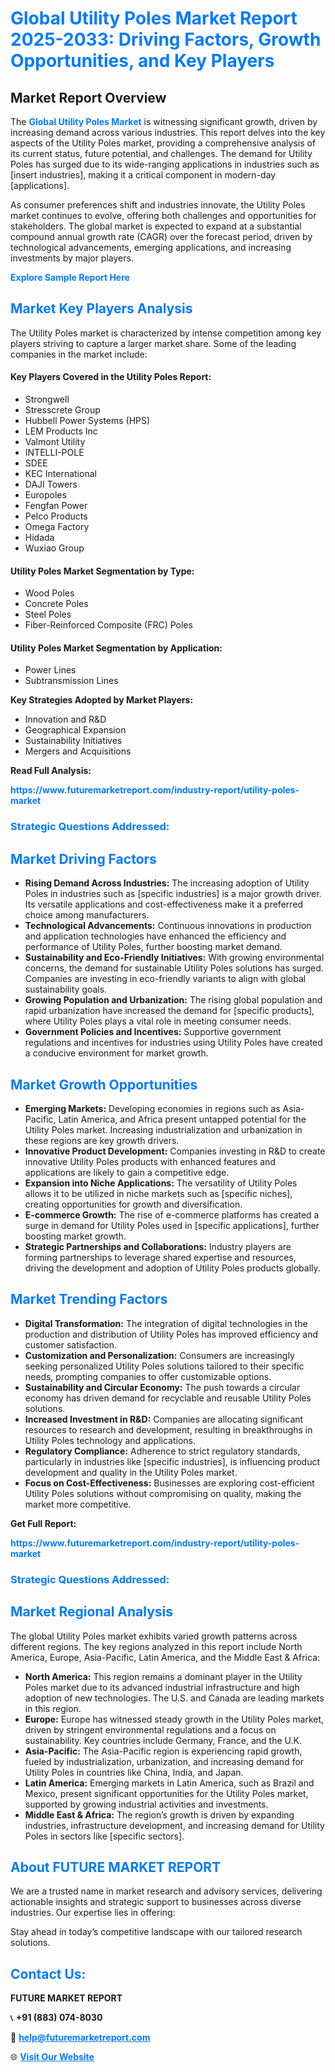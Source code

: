 <h1 style="color: #007BFF;">Global Utility Poles Market Report 2025-2033: Driving Factors, Growth Opportunities, and Key Players</h1>

<section id="overview">
<h2>Market Report Overview</h2>
<p>The <a href="https://www.futuremarketreport.com/industry-report/utility-poles-market" style="color: #007BFF; text-decoration: none;"><strong>Global Utility Poles Market</strong></a> is witnessing significant growth, driven by increasing demand across various industries. This report delves into the key aspects of the Utility Poles market, providing a comprehensive analysis of its current status, future potential, and challenges. The demand for Utility Poles has surged due to its wide-ranging applications in industries such as [insert industries], making it a critical component in modern-day [applications].</p>
<p>As consumer preferences shift and industries innovate, the Utility Poles market continues to evolve, offering both challenges and opportunities for stakeholders. The global market is expected to expand at a substantial compound annual growth rate (CAGR) over the forecast period, driven by technological advancements, emerging applications, and increasing investments by major players.</p>
</section>

<section id="overview">
<p><a href="https://www.futuremarketreport.com/request-sample/reportId=59462" style="color: #007BFF; text-decoration: none;"><strong>Explore Sample Report Here</strong></a></p>
</section>

<section id="key-players">
<h2 style="color: #007BFF;">Market Key Players Analysis</h2>
<p>The Utility Poles market is characterized by intense competition among key players striving to capture a larger market share. Some of the leading companies in the market include:</p>
<h4>Key Players Covered in the Utility Poles Report:</h4>
<ul><li>Strongwell</li><li>Stresscrete Group</li><li>Hubbell Power Systems (HPS)</li><li>LEM Products Inc</li><li>Valmont Utility</li><li>INTELLI-POLE</li><li>SDEE</li><li>KEC International</li><li>DAJI Towers</li><li>Europoles</li><li>Fengfan Power</li><li>Pelco Products</li><li>Omega Factory</li><li>Hidada</li><li>Wuxiao Group</li></ul>
<h4>Utility Poles Market Segmentation by Type:</h4>
<ul><li>Wood Poles</li><li>Concrete Poles</li><li>Steel Poles</li><li>Fiber-Reinforced Composite (FRC) Poles</li></ul>

<h4>Utility Poles Market Segmentation by Application:</h4>
<ul><li>Power Lines</li><li>Subtransmission Lines</li></ul>
<p><strong>Key Strategies Adopted by Market Players:</strong></p>
<ul>
<li>Innovation and R&D</li>
<li>Geographical Expansion</li>
<li>Sustainability Initiatives</li>
<li>Mergers and Acquisitions</li>
</ul>
</section>

<section>
<p><strong>Read Full Analysis: </strong></p><a href="https://www.futuremarketreport.com/industry-report/utility-poles-market" style="color: #007BFF; text-decoration: none;"><strong>https://www.futuremarketreport.com/industry-report/utility-poles-market</strong></a>
<h3 style="color: #007BFF;">Strategic Questions Addressed:</h3>
</section>

<section id="driving-factors">
<h2 style="color: #007BFF;">Market Driving Factors</h2>
<ul>
<li><strong>Rising Demand Across Industries:</strong> The increasing adoption of Utility Poles in industries such as [specific industries] is a major growth driver. Its versatile applications and cost-effectiveness make it a preferred choice among manufacturers.</li>
<li><strong>Technological Advancements:</strong> Continuous innovations in production and application technologies have enhanced the efficiency and performance of Utility Poles, further boosting market demand.</li>
<li><strong>Sustainability and Eco-Friendly Initiatives:</strong> With growing environmental concerns, the demand for sustainable Utility Poles solutions has surged. Companies are investing in eco-friendly variants to align with global sustainability goals.</li>
<li><strong>Growing Population and Urbanization:</strong> The rising global population and rapid urbanization have increased the demand for [specific products], where Utility Poles plays a vital role in meeting consumer needs.</li>
<li><strong>Government Policies and Incentives:</strong> Supportive government regulations and incentives for industries using Utility Poles have created a conducive environment for market growth.</li>
</ul>
</section>

<section id="growth-opportunities">
<h2 style="color: #007BFF;">Market Growth Opportunities</h2>
<ul>
<li><strong>Emerging Markets:</strong> Developing economies in regions such as Asia-Pacific, Latin America, and Africa present untapped potential for the Utility Poles market. Increasing industrialization and urbanization in these regions are key growth drivers.</li>
<li><strong>Innovative Product Development:</strong> Companies investing in R&D to create innovative Utility Poles products with enhanced features and applications are likely to gain a competitive edge.</li>
<li><strong>Expansion into Niche Applications:</strong> The versatility of Utility Poles allows it to be utilized in niche markets such as [specific niches], creating opportunities for growth and diversification.</li>
<li><strong>E-commerce Growth:</strong> The rise of e-commerce platforms has created a surge in demand for Utility Poles used in [specific applications], further boosting market growth.</li>
<li><strong>Strategic Partnerships and Collaborations:</strong> Industry players are forming partnerships to leverage shared expertise and resources, driving the development and adoption of Utility Poles products globally.</li>
</ul>
</section>

<section id="trending-factors">
<h2 style="color: #007BFF;">Market Trending Factors</h2>
<ul>
<li><strong>Digital Transformation:</strong> The integration of digital technologies in the production and distribution of Utility Poles has improved efficiency and customer satisfaction.</li>
<li><strong>Customization and Personalization:</strong> Consumers are increasingly seeking personalized Utility Poles solutions tailored to their specific needs, prompting companies to offer customizable options.</li>
<li><strong>Sustainability and Circular Economy:</strong> The push towards a circular economy has driven demand for recyclable and reusable Utility Poles solutions.</li>
<li><strong>Increased Investment in R&D:</strong> Companies are allocating significant resources to research and development, resulting in breakthroughs in Utility Poles technology and applications.</li>
<li><strong>Regulatory Compliance:</strong> Adherence to strict regulatory standards, particularly in industries like [specific industries], is influencing product development and quality in the Utility Poles market.</li>
<li><strong>Focus on Cost-Effectiveness:</strong> Businesses are exploring cost-efficient Utility Poles solutions without compromising on quality, making the market more competitive.</li>
</ul>
</section>

<section>
<p><strong>Get Full Report: </strong></p><a href="https://www.futuremarketreport.com/industry-report/utility-poles-market" style="color: #007BFF; text-decoration: none;"><strong>https://www.futuremarketreport.com/industry-report/utility-poles-market</strong></a>
<h3 style="color: #007BFF;">Strategic Questions Addressed:</h3>
</section>


<section id="regional-analysis">
<h2 style="color: #007BFF;">Market Regional Analysis</h2>
<p>The global Utility Poles market exhibits varied growth patterns across different regions. The key regions analyzed in this report include North America, Europe, Asia-Pacific, Latin America, and the Middle East & Africa:</p>
<ul>
<li><strong>North America:</strong> This region remains a dominant player in the Utility Poles market due to its advanced industrial infrastructure and high adoption of new technologies. The U.S. and Canada are leading markets in this region.</li>
<li><strong>Europe:</strong> Europe has witnessed steady growth in the Utility Poles market, driven by stringent environmental regulations and a focus on sustainability. Key countries include Germany, France, and the U.K.</li>
<li><strong>Asia-Pacific:</strong> The Asia-Pacific region is experiencing rapid growth, fueled by industrialization, urbanization, and increasing demand for Utility Poles in countries like China, India, and Japan.</li>
<li><strong>Latin America:</strong> Emerging markets in Latin America, such as Brazil and Mexico, present significant opportunities for the Utility Poles market, supported by growing industrial activities and investments.</li>
<li><strong>Middle East & Africa:</strong> The region’s growth is driven by expanding industries, infrastructure development, and increasing demand for Utility Poles in sectors like [specific sectors].</li>
</ul>
</section>

<footer>
<h2 style="color: #007BFF;">About FUTURE MARKET REPORT</h2>
<p>We are a trusted name in market research and advisory services, delivering actionable insights and strategic support to businesses across diverse industries. Our expertise lies in offering:</p>

<p>Stay ahead in today’s competitive landscape with our tailored research solutions.</p>

<h2 style="color: #007BFF;">Contact Us:</h2>
<p><strong>FUTURE MARKET REPORT</strong></p>
<p>📞 <strong>+91 (883) 074-8030</strong></p>
<p>📧 <strong><a href="mailto:help@futuremarketreport.com" style="color: #007BFF;">help@futuremarketreport.com</a></strong></p>
<p>🌐 <strong><a href="https://www.futuremarketreport.com/" style="color: #007BFF;">Visit Our Website</a></strong></p>
</footer>